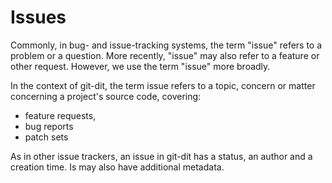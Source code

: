 # Issues

Commonly, in bug- and issue-tracking systems, the term "issue" refers to a
problem or a question. More recently, "issue" may also refer to a feature or
other request. However, we use the term "issue" more broadly.

In the context of git-dit, the term issue refers to a topic, concern or matter
concerning a project's source code, covering:

 * feature requests,
 * bug reports
 * patch sets

As in other issue trackers, an issue in git-dit has a status, an author and a
creation time. Is may also have additional metadata.

